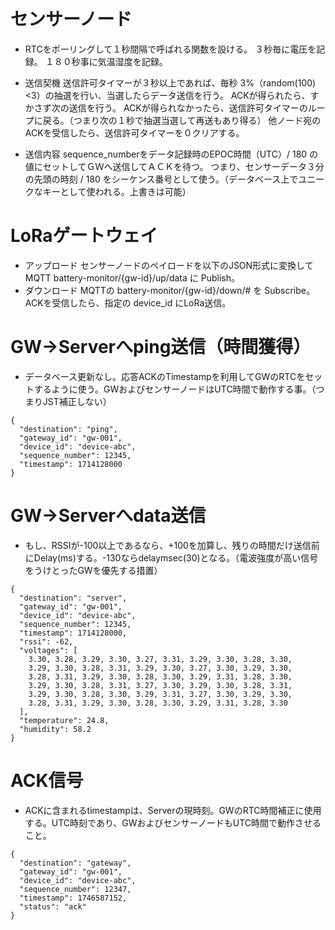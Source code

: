 # センサーノード
- RTCをポーリングして１秒間隔で呼ばれる関数を設ける。
  ３秒毎に電圧を記録。
  １８０秒事に気温湿度を記録。

- 送信契機
  送信許可タイマーが３秒以上であれば、毎秒 3%（random(100)<3）の抽選を行い、当選したらデータ送信を行う。
  ACKが得られたら、すかさず次の送信を行う。
  ACKが得られなかったら、送信許可タイマーのループに戻る。（つまり次の１秒で抽選当選して再送もあり得る）
  他ノード宛のACKを受信したら、送信許可タイマーを０クリアする。

- 送信内容
  sequence_numberをデータ記録時のEPOC時間（UTC）/ 180 の値にセットしてＧＷへ送信してＡＣＫを待つ。
  つまり、センサーデータ３分の先頭の時刻 / 180 をシーケンス番号として使う。（データベース上でユニークなキーとして使われる。上書きは可能）

# LoRaゲートウェイ
- アップロード
  センサーノードのペイロードを以下のJSON形式に変換してMQTT battery-monitor/{gw-id}/up/data に Publish。
- ダウンロード
  MQTTの battery-monitor/{gw-id}/down/# を Subscribe。ACKを受信したら、指定の device_id にLoRa送信。

# GW->Serverへping送信（時間獲得）
- データベース更新なし。応答ACKのTimestampを利用してGWのRTCをセットするように使う。GWおよびセンサーノードはUTC時間で動作する事。（つまりJST補正しない）
```
{
  "destination": "ping",
  "gateway_id": "gw-001",
  "device_id": "device-abc",
  "sequence_number": 12345,
  "timestamp": 1714128000
}
```
# GW->Serverへdata送信
- もし、RSSIが-100以上であるなら、+100を加算し、残りの時間だけ送信前にDelay(ms)する。-130ならdelaymsec(30)となる。（電波強度が高い信号をうけとったGWを優先する措置）
```
{
  "destination": "server",
  "gateway_id": "gw-001",
  "device_id": "device-abc",
  "sequence_number": 12345,
  "timestamp": 1714128000,
  "rssi": -62,
  "voltages": [
    3.30, 3.28, 3.29, 3.30, 3.27, 3.31, 3.29, 3.30, 3.28, 3.30,
    3.29, 3.30, 3.28, 3.31, 3.29, 3.30, 3.27, 3.30, 3.29, 3.30,
    3.28, 3.31, 3.29, 3.30, 3.28, 3.30, 3.29, 3.31, 3.28, 3.30,
    3.29, 3.30, 3.28, 3.31, 3.27, 3.30, 3.29, 3.30, 3.28, 3.31,
    3.29, 3.30, 3.28, 3.30, 3.29, 3.31, 3.27, 3.30, 3.29, 3.30,
    3.28, 3.31, 3.29, 3.30, 3.28, 3.30, 3.29, 3.31, 3.28, 3.30
  ],
  "temperature": 24.8,
  "humidity": 58.2
}
```
# ACK信号
- ACKに含まれるtimestampは、Serverの現時刻。GWのRTC時間補正に使用する。UTC時刻であり、GWおよびセンサーノードもUTC時間で動作させること。
```
{
  "destination": "gateway",
  "gateway_id": "gw-001",
  "device_id": "device-abc",
  "sequence_number": 12347,
  "timestamp": 1746587152,
  "status": "ack"
}
```
